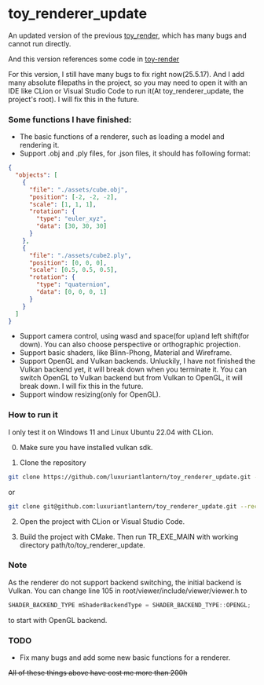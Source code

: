 # toy_renderer_update

An updated version of the previous [toy_render](https://github.com/luxuriantlantern/toy_renderer/), which has many bugs and cannot run directly.

And this version references some code in [toy-render](https://github.com/UNIkeEN/toy-renderer)

For this version, I still have many bugs to fix right now(25.5.17). And I add many absolute filepaths in the project, so you may need to open it with an IDE like CLion or Visual Studio Code to run it(At toy_renderer_update, the project's root). I will fix this in the future.

### Some functions I have finished:

* The basic functions of a renderer, such as loading a model and rendering it.
* Support .obj and .ply files, for .json files, it should has following format:
```json
{
  "objects": [
    {
      "file": "./assets/cube.obj",
      "position": [-2, -2, -2],
      "scale": [1, 1, 1],
      "rotation": {
        "type": "euler_xyz",
        "data": [30, 30, 30]
      }
    },
    {
      "file": "./assets/cube2.ply",
      "position": [0, 0, 0],
      "scale": [0.5, 0.5, 0.5],
      "rotation": {
        "type": "quaternion",
        "data": [0, 0, 0, 1]
      }
    }
  ]
}
```
* Support camera control, using wasd and space(for up)and left shift(for down). You can also choose perspective or orthographic projection.
* Support basic shaders, like Blinn-Phong, Material and Wireframe.
* Support OpenGL and Vulkan backends. Unluckily, I have not finished the Vulkan backend yet, it will break down when you terminate it. You can switch OpenGL to Vulkan backend but from Vulkan to OpenGL, it will break down. I will fix this in the future.
* Support window resizing(only for OpenGL).


### How to run it

I only test it on Windows 11 and Linux Ubuntu 22.04 with CLion.

0. Make sure you have installed vulkan sdk.

1. Clone the repository

```bash
git clone https://github.com/luxuriantlantern/toy_renderer_update.git --recursive
```
or
```bash
git clone git@github.com:luxuriantlantern/toy_renderer_update.git --recursive
```

2. Open the project with CLion or Visual Studio Code.

3. Build the project with CMake. Then run TR_EXE_MAIN with working directory path/to/toy_renderer_update.

### Note

As the renderer do not support backend switching, the initial backend is Vulkan. You can change line 105 in root/viewer/include/viewer/viewer.h to 
```cpp
SHADER_BACKEND_TYPE mShaderBackendType = SHADER_BACKEND_TYPE::OPENGL;
```

to start with OpenGL backend.

### TODO

* Fix many bugs and add some new basic functions for a renderer.

~~All of these things above have cost me more than 200h~~
